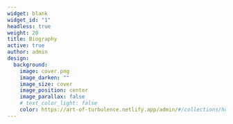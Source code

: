 ```yaml
---
widget: blank
widget_id: "1"
headless: true
weight: 20
title: Biography
active: true
author: admin
design:
  background:
    image: cover.png
    image_darken: ""
    image_size: cover
    image_position: center
    image_parallax: false
    # text_color_light: false
    color: https://art-of-turbulence.netlify.app/admin/#/collections/home
---
```

